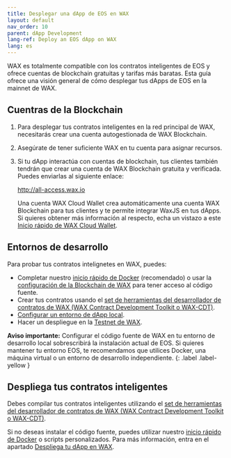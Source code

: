 ```yaml
---
title: Desplegar una dApp de EOS en WAX
layout: default
nav_order: 10
parent: dApp Development
lang-ref: Deploy an EOS dApp on WAX
lang: es
---
```


WAX es totalmente compatible con los contratos inteligentes de EOS y ofrece cuentas de blockchain gratuitas y tarifas más baratas. Esta guía ofrece una visión general de cómo desplegar tus dApps de EOS en la mainnet de WAX.

<!--## What's Compatible

* All EOSIO System Contracts
* All EOSIO CDT libraries
* <a href="https://github.com/EOSIO/eosjs" target="_blank">eosjs</a> API SDK-->

## Cuentras de la Blockchain

1. Para desplegar tus contratos inteligentes en la red principal de WAX, necesitarás crear una cuenta autogestionada de WAX Blockchain.

2. Asegúrate de tener suficiente WAX en tu cuenta para asignar recursos.

3. Si tu dApp interactúa con cuentas de blockchain, tus clientes también tendrán que crear una cuenta de WAX Blockchain gratuita y verificada. Puedes enviarlas al siguiente enlace:

    <a href="https://all-access.wax.io" target="_blank">http://<span></span>all-access.wax.io</a>

    Una cuenta WAX Cloud Wallet crea automáticamente una cuenta WAX Blockchain para tus clientes y te permite integrar WaxJS en tus dApps. Si quieres obtener más información al respecto, echa un vistazo a este [Inicio rápido de WAX Cloud Wallet](/es/waa_waxjs_qstart).

## Entornos de desarrollo

Para probar tus contratos intelignetes en WAX, puedes:

* Completar nuestro [inicio rápido de Docker](/es/dapp-development/docker-setup) (recomendado) o usar la [configuración de la Blockchain de WAX](/es/dapp-development/wax-blockchain-setup) para tener acceso al código fuente.
* Crear tus contratos usando el [set de herramientas del desarrollador de contratos de WAX (WAX Contract Development Toolkit o WAX-CDT)](/es/dapp-development/wax-cdt).
* [Configurar un entorno de dApp local](/es/dapp-development/setup-local-dapp-environment).
* Hacer un despliegue en la [Testnet de WAX](/es/dapp-development/testnet-quickstart).

<strong>Aviso importante:</strong> Configurar el código fuente de WAX en tu entorno de desarrollo local sobrescribirá la instalación actual de EOS. Si quieres mantener tu entorno EOS, te recomendamos que utilices Docker, una máquina virtual o un entorno de desarrollo independiente.
{: .label .label-yellow }

## Despliega tus contratos inteligentes

Debes compilar tus contratos inteligentes utilizando el [set de herramientas del desarrollador de contratos de WAX (WAX Contract Development Toolkit o WAX-CDT)](/es/dapp-development/wax-cdt).

Si no deseas instalar el código fuente, puedes utilizar nuestro [inicio rápido de Docker](/es/dapp-development/docker-setup) o scripts personalizados. Para más información, entra en el apartado [Despliega tu dApp en WAX](/es/dapp-development/deploy-dapp-on-wax).
